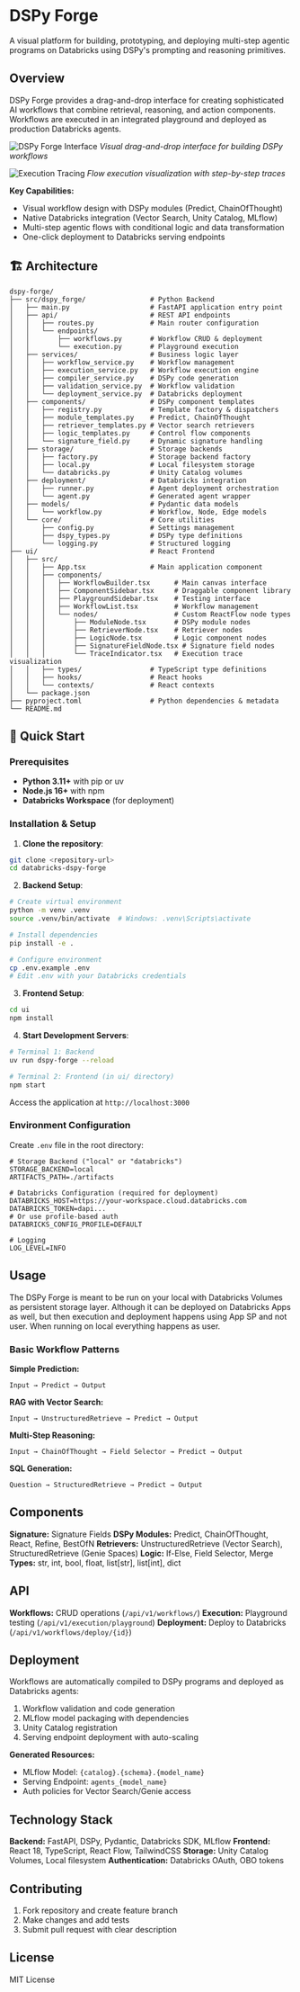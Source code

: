 # DSPy Forge

A visual platform for building, prototyping, and deploying multi-step agentic programs on Databricks using DSPy's prompting and reasoning primitives.

## Overview

DSPy Forge provides a drag-and-drop interface for creating sophisticated AI workflows that combine retrieval, reasoning, and action components. Workflows are executed in an integrated playground and deployed as production Databricks agents.

![DSPy Forge Interface](artifacts/forge.png)
*Visual drag-and-drop interface for building DSPy workflows*

![Execution Tracing](artifacts/trace.png)
*Flow execution visualization with step-by-step traces*

**Key Capabilities:**
- Visual workflow design with DSPy modules (Predict, ChainOfThought)
- Native Databricks integration (Vector Search, Unity Catalog, MLflow)
- Multi-step agentic flows with conditional logic and data transformation
- One-click deployment to Databricks serving endpoints

## 🏗️ Architecture

```
dspy-forge/
├── src/dspy_forge/                # Python Backend
│   ├── main.py                    # FastAPI application entry point
│   ├── api/                       # REST API endpoints
│   │   ├── routes.py              # Main router configuration
│   │   └── endpoints/
│   │       ├── workflows.py       # Workflow CRUD & deployment
│   │       └── execution.py       # Playground execution
│   ├── services/                  # Business logic layer
│   │   ├── workflow_service.py    # Workflow management
│   │   ├── execution_service.py   # Workflow execution engine
│   │   ├── compiler_service.py    # DSPy code generation
│   │   ├── validation_service.py  # Workflow validation
│   │   └── deployment_service.py  # Databricks deployment
│   ├── components/                # DSPy component templates
│   │   ├── registry.py            # Template factory & dispatchers
│   │   ├── module_templates.py    # Predict, ChainOfThought
│   │   ├── retriever_templates.py # Vector search retrievers
│   │   ├── logic_templates.py     # Control flow components
│   │   └── signature_field.py     # Dynamic signature handling
│   ├── storage/                   # Storage backends
│   │   ├── factory.py             # Storage backend factory
│   │   ├── local.py               # Local filesystem storage
│   │   └── databricks.py          # Unity Catalog volumes
│   ├── deployment/                # Databricks integration
│   │   ├── runner.py              # Agent deployment orchestration
│   │   └── agent.py               # Generated agent wrapper
│   ├── models/                    # Pydantic data models
│   │   └── workflow.py            # Workflow, Node, Edge models
│   └── core/                      # Core utilities
│       ├── config.py              # Settings management
│       ├── dspy_types.py          # DSPy type definitions
│       └── logging.py             # Structured logging
├── ui/                            # React Frontend
│   ├── src/
│   │   ├── App.tsx                # Main application component
│   │   ├── components/
│   │   │   ├── WorkflowBuilder.tsx      # Main canvas interface
│   │   │   ├── ComponentSidebar.tsx     # Draggable component library
│   │   │   ├── PlaygroundSidebar.tsx    # Testing interface
│   │   │   ├── WorkflowList.tsx         # Workflow management
│   │   │   └── nodes/                   # Custom ReactFlow node types
│   │   │       ├── ModuleNode.tsx       # DSPy module nodes
│   │   │       ├── RetrieverNode.tsx    # Retriever nodes
│   │   │       ├── LogicNode.tsx        # Logic component nodes
│   │   │       ├── SignatureFieldNode.tsx # Signature field nodes
│   │   │       └── TraceIndicator.tsx   # Execution trace visualization
│   │   ├── types/                 # TypeScript type definitions
│   │   ├── hooks/                 # React hooks
│   │   └── contexts/              # React contexts
│   └── package.json
├── pyproject.toml                 # Python dependencies & metadata
└── README.md
```

## 🚀 Quick Start

### Prerequisites
- **Python 3.11+** with pip or uv
- **Node.js 16+** with npm
- **Databricks Workspace** (for deployment)

### Installation & Setup

1. **Clone the repository**:
```bash
git clone <repository-url>
cd databricks-dspy-forge
```

2. **Backend Setup**:
```bash
# Create virtual environment
python -m venv .venv
source .venv/bin/activate  # Windows: .venv\Scripts\activate

# Install dependencies
pip install -e .

# Configure environment
cp .env.example .env
# Edit .env with your Databricks credentials
```

3. **Frontend Setup**:
```bash
cd ui
npm install
```

4. **Start Development Servers**:
```bash
# Terminal 1: Backend
uv run dspy-forge --reload

# Terminal 2: Frontend (in ui/ directory)
npm start
```

Access the application at `http://localhost:3000`

### Environment Configuration

Create `.env` file in the root directory:

```env
# Storage Backend ("local" or "databricks")
STORAGE_BACKEND=local
ARTIFACTS_PATH=./artifacts

# Databricks Configuration (required for deployment)
DATABRICKS_HOST=https://your-workspace.cloud.databricks.com
DATABRICKS_TOKEN=dapi...
# Or use profile-based auth
DATABRICKS_CONFIG_PROFILE=DEFAULT

# Logging
LOG_LEVEL=INFO
```

## Usage

The DSPy Forge is meant to be run on your local with Databricks Volumes as persistent storage layer. Although it can be deployed on Databricks Apps as well, but then execution and deployment happens using App SP and not user. When running on local everything happens as user.

### Basic Workflow Patterns

**Simple Prediction:**
```
Input → Predict → Output
```

**RAG with Vector Search:**
```
Input → UnstructuredRetrieve → Predict → Output
```

**Multi-Step Reasoning:**
```
Input → ChainOfThought → Field Selector → Predict → Output
```

**SQL Generation:**
```
Question → StructuredRetrieve → Predict → Output
```

## Components

**Signature:** Signature Fields
**DSPy Modules:** Predict, ChainOfThought, React, Refine, BestOfN
**Retrievers:** UnstructuredRetrieve (Vector Search), StructuredRetrieve (Genie Spaces)
**Logic:** If-Else, Field Selector, Merge
**Types:** str, int, bool, float, list[str], list[int], dict

## API

**Workflows:** CRUD operations (`/api/v1/workflows/`)
**Execution:** Playground testing (`/api/v1/execution/playground`)
**Deployment:** Deploy to Databricks (`/api/v1/workflows/deploy/{id}`)

## Deployment

Workflows are automatically compiled to DSPy programs and deployed as Databricks agents:

1. Workflow validation and code generation
2. MLflow model packaging with dependencies
3. Unity Catalog registration
4. Serving endpoint deployment with auto-scaling

**Generated Resources:**
- MLflow Model: `{catalog}.{schema}.{model_name}`
- Serving Endpoint: `agents_{model_name}`
- Auth policies for Vector Search/Genie access

## Technology Stack

**Backend:** FastAPI, DSPy, Pydantic, Databricks SDK, MLflow
**Frontend:** React 18, TypeScript, React Flow, TailwindCSS
**Storage:** Unity Catalog Volumes, Local filesystem
**Authentication:** Databricks OAuth, OBO tokens

## Contributing

1. Fork repository and create feature branch
2. Make changes and add tests
3. Submit pull request with clear description

## License

MIT License